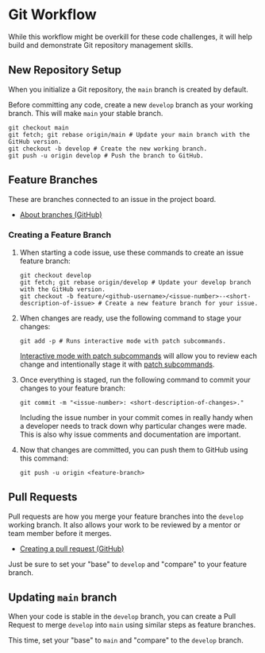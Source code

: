 # Git Workflow
While this workflow might be overkill for these code challenges, it will help build and demonstrate Git repository management skills.

## New Repository Setup
When you initialize a Git repository, the `main` branch is created by default.

Before committing any code, create a new `develop` branch as your working branch. This will make `main` your stable branch.

```
git checkout main
git fetch; git rebase origin/main # Update your main branch with the GitHub version.
git checkout -b develop # Create the new working branch.
git push -u origin develop # Push the branch to GitHub.
```

## Feature Branches
These are branches connected to an issue in the project board.
- [About branches (GitHub)](https://docs.github.com/en/pull-requests/collaborating-with-pull-requests/proposing-changes-to-your-work-with-pull-requests/about-branches)

### Creating a Feature Branch
1. When starting a code issue, use these commands to create an issue feature branch:

    ```
    git checkout develop
    git fetch; git rebase origin/develop # Update your develop branch with the GitHub version.
    git checkout -b feature/<github-username>/<issue-number>--<short-description-of-issue> # Create a new feature branch for your issue.
    ```
1. When changes are ready, use the following command to stage your changes:

    ```
    git add -p # Runs interactive mode with patch subcommands.
    ```
    [Interactive mode with patch subcommands](https://git-scm.com/docs/git-add#Documentation/git-add.txt--p) will allow you to review each change and intentionally stage it with  [patch subcommands](https://git-scm.com/docs/git-add#Documentation/git-add.txt--p).
1. Once everything is staged, run the following command to commit your changes to your feature branch:

    ```
    git commit -m "<issue-number>: <short-description-of-changes>."
    ```
    Including the issue number in your commit comes in really handy when a developer needs to track down why particular changes were made. This is also why issue comments and documentation are important.
1. Now that changes are committed, you can push them to GitHub using this command:

    ```
    git push -u origin <feature-branch>
    ```



## Pull Requests
Pull requests are how you merge your feature branches into the `develop` working branch. It also allows your work to be reviewed by a mentor or team member before it merges.
- [Creating a pull request (GitHub)](https://docs.github.com/en/pull-requests/collaborating-with-pull-requests/proposing-changes-to-your-work-with-pull-requests/creating-a-pull-request)

Just be sure to set your "base" to `develop` and "compare" to your feature branch.

## Updating `main` branch
When your code is stable in the `develop` branch, you can create a Pull Request to merge `develop` into `main` using similar steps as feature branches.

This time, set your "base" to `main` and "compare" to the `develop` branch.
